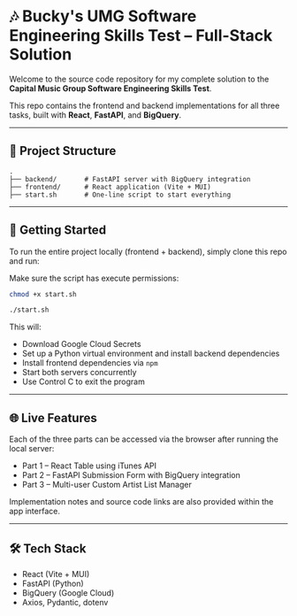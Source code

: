 # 🎶 Bucky's UMG Software Engineering Skills Test – Full-Stack Solution

Welcome to the source code repository for my complete solution to the **Capital Music Group Software Engineering Skills Test**.

This repo contains the frontend and backend implementations for all three tasks, built with **React**, **FastAPI**, and **BigQuery**.

---

## 🧩 Project Structure

```
.
├── backend/       # FastAPI server with BigQuery integration
├── frontend/      # React application (Vite + MUI)
├── start.sh       # One-line script to start everything
```

---

## 🚀 Getting Started

To run the entire project locally (frontend + backend), simply clone this repo and run:

Make sure the script has execute permissions:

```bash
chmod +x start.sh

./start.sh
```


This will:
- Download Google Cloud Secrets
- Set up a Python virtual environment and install backend dependencies
- Install frontend dependencies via `npm`
- Start both servers concurrently
- Use Control C to exit the program

---

## 🌐 Live Features

Each of the three parts can be accessed via the browser after running the local server:

- Part 1 – React Table using iTunes API
- Part 2 – FastAPI Submission Form with BigQuery integration
- Part 3 – Multi-user Custom Artist List Manager

Implementation notes and source code links are also provided within the app interface.

---

## 🛠️ Tech Stack

- React (Vite + MUI)
- FastAPI (Python)
- BigQuery (Google Cloud)
- Axios, Pydantic, dotenv
